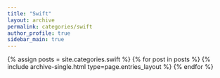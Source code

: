 ```yaml
---
title: "Swift"
layout: archive
permalink: categories/swift
author_profile: true
sidebar_main: true
---
```


{% assign posts = site.categories.swift %} {% for post in posts %} 
{% include archive-single.html type=page.entries_layout %} {% endfor %}
